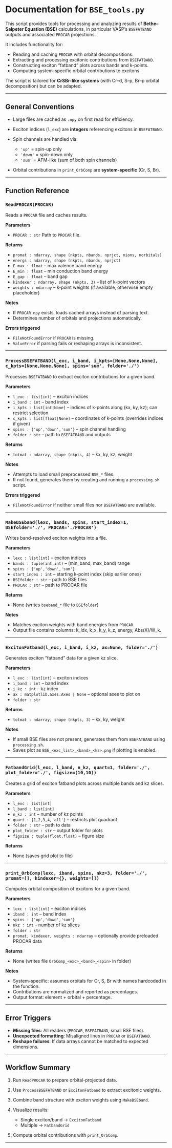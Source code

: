 # Documentation for `BSE_tools.py`

This script provides tools for processing and analyzing results of **Bethe–Salpeter Equation (BSE)** calculations, in particular VASP’s `BSEFATBAND` outputs and associated `PROCAR` projections.

It includes functionality for:

* Reading and caching `PROCAR` with orbital decompositions.
* Extracting and processing excitonic contributions from `BSEFATBAND`.
* Constructing exciton “fatband” plots across bands and k-points.
* Computing system-specific orbital contributions to excitons.

The script is tailored for **CrSBr-like systems** (with Cr–d, S–p, Br–p orbital decomposition) but can be adapted.

---

## General Conventions

* Large files are cached as `.npy` on first read for efficiency.
* Exciton indices (`l_exc`) are **integers** referencing excitons in `BSEFATBAND`.
* Spin channels are handled via:

  * `'up'` = spin-up only
  * `'down'` = spin-down only
  * `'sum'` = AFM-like (sum of both spin channels)
* Orbital contributions in `print_OrbComp` are **system-specific** (Cr, S, Br).

---

## Function Reference

### `ReadPROCAR(PROCAR)`

Reads a `PROCAR` file and caches results.

**Parameters**

* `PROCAR : str`
  Path to `PROCAR` file.

**Returns**

* `promat : ndarray, shape (nkpts, nbands, nprjct, nions, norbitals)`
* `energs : ndarray, shape (nkpts, nbands, nprjct)`
* `E_max : float` – max valence band energy
* `E_min : float` – min conduction band energy
* `E_gap : float` – band gap
* `kindexer : ndarray, shape (nkpts, 3)` – list of k-point vectors
* `weights : ndarray` – k-point weights (if available, otherwise empty placeholder)

**Notes**

* If `PROCAR.npy` exists, loads cached arrays instead of parsing text.
* Determines number of orbitals and projections automatically.

**Errors triggered**

* `FileNotFoundError` if `PROCAR` is missing.
* `ValueError` if parsing fails or reshaping arrays is inconsistent.

---

### `ProcessBSEFATBAND(l_exc, i_band, i_kpts=[None,None,None], c_kpts=[None,None,None], spins='sum', folder='./')`

Processes `BSEFATBAND` to extract exciton contributions for a given band.

**Parameters**

* `l_exc : list[int]` – exciton indices
* `i_band : int` – band index
* `i_kpts : list[int|None]` – indices of k-points along (kx, ky, kz); can restrict selection
* `c_kpts : list[float|None]` – coordinates of k-points (overrides indices if given)
* `spins : {'up','down','sum'}` – spin channel handling
* `folder : str` – path to `BSEFATBAND` and outputs

**Returns**

* `totmat : ndarray, shape (nkpts, 4)` – kx, ky, kz, weight

**Notes**

* Attempts to load small preprocessed `BSE_*` files.
* If not found, generates them by creating and running a `processing.sh` script.

**Errors triggered**

* `FileNotFoundError` if neither small files nor `BSEFATBAND` are available.

---

### `MakeBSEband(lexc, bands, spins, start_index=1, BSEfolder='./', PROCAR='./PROCAR')`

Writes band-resolved exciton weights into a file.

**Parameters**

* `lexc : list[int]` – exciton indices
* `bands : tuple(int,int)` – (min\_band, max\_band) range
* `spins : {'up','down','sum'}`
* `start_index : int` – starting k-point index (skip earlier ones)
* `BSEfolder : str` – path to BSE files
* `PROCAR : str` – path to PROCAR file

**Returns**

* None (writes `bseband_*` file to `BSEfolder`)

**Notes**

* Matches exciton weights with band energies from `PROCAR`.
* Output file contains columns: k\_idx, k\_x, k\_y, k\_z, energy, Abs(X)/W\_k.

---

### `ExcitonFatband(l_exc, i_band, i_kz, ax=None, folder='./')`

Generates exciton “fatband” data for a given kz slice.

**Parameters**

* `l_exc : list[int]` – exciton indices
* `i_band : int` – band index
* `i_kz : int` – kz index
* `ax : matplotlib.axes.Axes | None` – optional axes to plot on
* `folder : str`

**Returns**

* `totmat : ndarray, shape (nkpts, 3)` – kx, ky, weight

**Notes**

* If small BSE files are not present, generates them from `BSEFATBAND` using `processing.sh`.
* Saves plot as `BSE_<exc_list>_<band>_<kz>.png` if plotting is enabled.

---

### `FatbandGrid(l_exc, l_band, n_kz, quart=1, folder='./', plot_folder='./', figsize=(10,10))`

Creates a grid of exciton fatband plots across multiple bands and kz slices.

**Parameters**

* `l_exc : list[int]`
* `l_band : list[int]`
* `n_kz : int` – number of kz points
* `quart : {1,2,3,4,'all'}` – restricts plot quadrant
* `folder : str` – path to data
* `plot_folder : str` – output folder for plots
* `figsize : tuple(float,float)` – figure size

**Returns**

* None (saves grid plot to file)

---

### `print_OrbComp(lexc, iband, spins, nkz=3, folder='./', promat=[], kindexer={}, weights=[])`

Computes orbital composition of excitons for a given band.

**Parameters**

* `lexc : list[int]` – exciton indices
* `iband : int` – band index
* `spins : {'up','down','sum'}`
* `nkz : int` – number of kz slices
* `folder : str`
* `promat, kindexer, weights : ndarray` – optionally provide preloaded PROCAR data

**Returns**

* None (writes file `OrbComp_<exc>_<band>_<spin>` in folder)

**Notes**

* System-specific: assumes orbitals for Cr, S, Br with names hardcoded in the function.
* Contributions are normalized and reported as percentages.
* Output format: element + orbital + percentage.

---

## Error Triggers

* **Missing files**: All readers (`PROCAR`, `BSEFATBAND`, small BSE files).
* **Unexpected formatting**: Misaligned lines in `PROCAR` or `BSEFATBAND`.
* **Reshape failures**: If data arrays cannot be matched to expected dimensions.

---

## Workflow Summary

1. Run `ReadPROCAR` to prepare orbital-projected data.
2. Use `ProcessBSEFATBAND` or `ExcitonFatband` to extract excitonic weights.
3. Combine band structure with exciton weights using `MakeBSEband`.
4. Visualize results:

   * Single exciton/band → `ExcitonFatband`
   * Multiple → `FatbandGrid`
5. Compute orbital contributions with `print_OrbComp`.

---